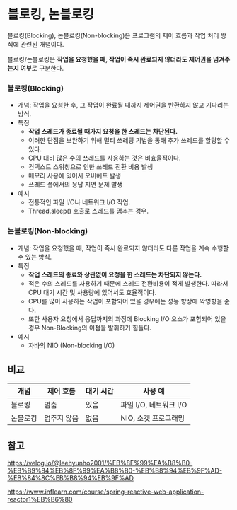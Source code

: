 # 블로킹, 논블로킹


블로킹(Blocking), 논블로킹(Non-blocking)은 프로그램의 제어 흐름과 작업 처리 방식에 관련된 개념이다.

블로킹/논블로킹은 **작업을 요청했을 때, 작업이 즉시 완료되지 않더라도 제어권을 넘겨주는지 여부**로 구분한다.

### 블로킹(Blocking)
- 개념: 작업을 요청한 후, 그 작업이 완료될 때까지 제어권을 반환하지 않고 기다리는 방식.
- 특징
  - **작업 스레드가 종료될 때가지 요청을 한 스레드는 차단된다.**
  - 이러한 단점을 보완하기 위해 멀티 쓰레딩 기법을 통해 추가 쓰레드를 할당할 수 있다.
  - CPU 대비 많은 수의 쓰레드를 사용하는 것은 비효율적이다.
  - 컨텍스트 스위칭으로 인한 쓰레드 전환 비용 발생
  - 메모리 사용에 있어서 오버헤드 발생
  - 쓰레드 풀에서의 응답 지연 문제 발생 
- 예시
  - 전통적인 파일 I/O나 네트워크 I/O 작업.
  - Thread.sleep() 호출로 스레드를 멈추는 경우.

### 논블로킹(Non-blocking)
- 개념: 작업을 요청했을 때, 작업이 즉시 완료되지 않더라도 다른 작업을 계속 수행할 수 있는 방식.
- 특징
  - **작업 스레드의 종료와 상관없이 요청을 한 스레드는 차단되지 않는다.**
  - 적은 수의 스레드를 사용하기 때문에 스레드 전환비용이 적게 발생한다. 따라서 CPU 대기 시간 및 사용량에 있어서도 효율적이다.
  - CPU를 많이 사용하는 작업이 포함되어 있을 경우에는 성능 향상에 악영향을 준다.
  - 또한 사용자 요청에서 응답까지의 과정에 Blocking I/O 요소가 포함되어 있을 경우 Non-Blocking의 이점을 발휘하기 힘들다. 
- 예시
  - 자바의 NIO (Non-blocking I/O)

## 비교

|개념|제어 흐름|대기 시간|사용 예|
|------|---|---|---|
|블로킹|멈춤|있음	|파일 I/O, 네트워크 I/O|
|논블로킹|멈추지 않음|없음|NIO, 소켓 프로그래밍|

## 참고
https://velog.io/@leehyunho2001/%EB%8F%99%EA%B8%B0-%EB%B9%84%EB%8F%99%EA%B8%B0-%EB%B8%94%EB%9F%AD-%EB%84%8C%EB%B8%94%EB%9F%AD

https://www.inflearn.com/course/spring-reactive-web-application-reactor1%EB%B6%80

